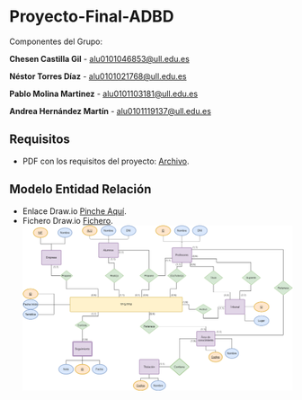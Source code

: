 # Proyecto-Final-ADBD
Componentes del Grupo:

 **Chesen Castilla Gil** - alu0101046853@ull.edu.es

 **Néstor Torres Díaz** - alu0101021768@ull.edu.es
 
 **Pablo Molina Martinez** - alu0101103181@ull.edu.es

 **Andrea Hernández Martín** - alu0101119137@ull.edu.es

## Requisitos

- PDF con los requisitos del proyecto: [Archivo](/requisitos/requisitos.pdf).

## Modelo Entidad Relación

- Enlace Draw.io [Pinche Aquí](https://drive.google.com/file/d/1Tnq0bKm0KxzTxblxzq9HbJai-KBbSK_9/view?usp=sharing).
- Fichero Draw.io [Fichero](/esquema_ER/Entidad_Relacion.drawio).
![Imagen_ER](/esquema_ER/Entidad_Relacion.png)
